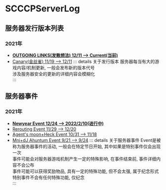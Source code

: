 # SCCCPServerLog

## 服务器发行版本列表
### 2021年
* **[OUTGOING LINKS(发散想法) 12/11 --> Current(当前)](OUTGOINGLINKS)**
* [Canary(金丝雀) 11/19 --> 12/11](Canary)
::: details 关于发行版本
服务器每当有大的游戏内容/机制更新, 一般会发布新的版本代号  
涉及服务器安全的更新的详细内容会模糊化  
:::

## 服务器事件
### 2021年
* **[Newyear Event 12/24 --> 2022/2/10(进行中)](Event/2021/Newyear)**
* [Rerouting Event 11/29 --> 12/20](Event/Rerouting)
* [Agent's moon+Heck Event 10/31 --> 11/18](Event/2021/Agent'smoon+Heck)
* [Mni+dJ Ahuntum Event 9/21 --> 9/24](Event/2021/Mni+dJoAhuntum)
::: details 关于服务器事件
Event是被称为服务器事件的活动, 一般会在特定节日开始, 其中如果是特别事件仅会出现一次  
事件可能会对服务器游戏机制产生一定的特殊影响, 在事件结束前, 事件详细内容不会公布  
事件可能可以获得奖励物品, 具有一定的特殊功能, 但不会太强, 属于纪念形式
特别事件不会有任何特殊功能, 仅纪念  
:::
